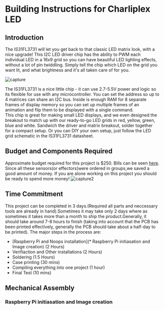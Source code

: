 # Building Instructions for Charliplex LED
## Introduction
The IS31FL3731 will let you get back to that classic LED matrix look, with a nice upgrade! This I2C LED driver chip has
the ability to PWM each individual LED in a 16x9 grid so you can have beautiful LED lighting effects, without a lot of
pin twiddling. Simply tell the chip which LED on the grid you want lit, and what brightness and it's all taken care of for
you. <br>

![capture](https://user-images.githubusercontent.com/43182173/49830998-c21a6e80-fd60-11e8-964e-589c806853c4.PNG)

The IS31FL3731 is a nice little chip - it can use 2.7-5.5V power and logic so its flexible for use with any microcontroller.
You can set the address so up to 4 matrices can share an I2C bus. Inside is enough RAM for 8 separate frames of
display memory so you can set up multiple frames of an animation and flip them to be displayed with a single
command.
<br>
This chip is great for making small LED displays, and we even designed the breakout to match up with our ready-to-go
LED grids in red, yellow, green, blue and white. Sandwich the driver and matrix breakout, solder together for a
compact setup. Or you can DIY your own setup, just follow the LED grid schematic in the IS31FL3731 datasheet.

## Budget and Components Required
Approximate budget required for this project is $250. Bills can be seen [here](https://github.com/kuljeet-Singh/charli0x74/tree/master/Documents/INVOICES). Since all these sensors(or effectors)were ordered in groups,we saved a good amount of money. If you are alone working on this project you should be ready to spend more money!
![capture2](https://user-images.githubusercontent.com/43182173/49831390-c85d1a80-fd61-11e8-996f-b08adfee345e.PNG)

## Time Commitment
This project can be completed in 3 days.(Required all parts and neccessary tools are already in hand).Sometimes it may take only 2 days where as sometimes it takes more than a month to ship the product.Generally, it should take around 7-8 hours to finish (taking into account that the PCB has been printed effectively, generally the PCB should take about a half-day to be printed).
The major steps in the process are:
- [Raspberry Pi and Noops installation](* Raspberry Pi initiasation and Image creation)  (2 Hours)<br>
- Verifiaction and Other installations (2 Hours)<br>
- Soldering (1.5 Hours)<br>
- Case printing  (30 mins)<br>
- Compiling everything into one project (1 hour)<br>
- Final Test (10 mins)

## Mechanical Assembly

### Raspberry Pi initiasation and Image creation





